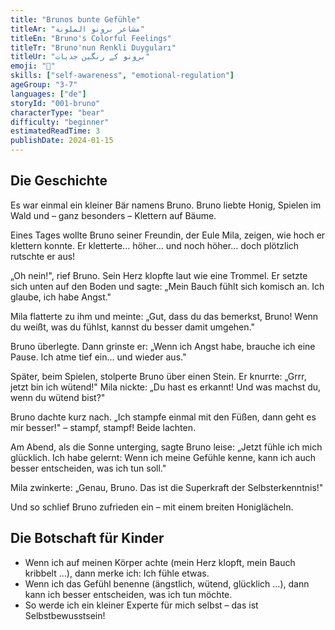 ```yaml
---
title: "Brunos bunte Gefühle"
titleAr: "مشاعر برونو الملونة"
titleEn: "Bruno's Colorful Feelings"
titleTr: "Bruno'nun Renkli Duyguları"
titleUr: "برونو کے رنگین جذبات"
emoji: "🐻"
skills: ["self-awareness", "emotional-regulation"]
ageGroup: "3-7"
languages: ["de"]
storyId: "001-bruno"
characterType: "bear"
difficulty: "beginner"
estimatedReadTime: 3
publishDate: 2024-01-15
---
```


## Die Geschichte

Es war einmal ein kleiner Bär namens Bruno. Bruno liebte Honig, Spielen im Wald und – ganz besonders – Klettern auf Bäume.

Eines Tages wollte Bruno seiner Freundin, der Eule Mila, zeigen, wie hoch er klettern konnte. Er kletterte… höher… und noch höher… doch plötzlich rutschte er aus!

„Oh nein!", rief Bruno. Sein Herz klopfte laut wie eine Trommel. Er setzte sich unten auf den Boden und sagte: „Mein Bauch fühlt sich komisch an. Ich glaube, ich habe Angst."

Mila flatterte zu ihm und meinte: „Gut, dass du das bemerkst, Bruno! Wenn du weißt, was du fühlst, kannst du besser damit umgehen."

Bruno überlegte. Dann grinste er: „Wenn ich Angst habe, brauche ich eine Pause. Ich atme tief ein… und wieder aus."

Später, beim Spielen, stolperte Bruno über einen Stein. Er knurrte: „Grrr, jetzt bin ich wütend!" Mila nickte: „Du hast es erkannt! Und was machst du, wenn du wütend bist?"

Bruno dachte kurz nach. „Ich stampfe einmal mit den Füßen, dann geht es mir besser!" – stampf, stampf! Beide lachten.

Am Abend, als die Sonne unterging, sagte Bruno leise: „Jetzt fühle ich mich glücklich. Ich habe gelernt: Wenn ich meine Gefühle kenne, kann ich auch besser entscheiden, was ich tun soll."

Mila zwinkerte: „Genau, Bruno. Das ist die Superkraft der Selbsterkenntnis!"

Und so schlief Bruno zufrieden ein – mit einem breiten Honiglächeln.

## Die Botschaft für Kinder

- Wenn ich auf meinen Körper achte (mein Herz klopft, mein Bauch kribbelt …), dann merke ich: Ich fühle etwas.
- Wenn ich das Gefühl benenne (ängstlich, wütend, glücklich …), dann kann ich besser entscheiden, was ich tun möchte.
- So werde ich ein kleiner Experte für mich selbst – das ist Selbstbewusstsein!
